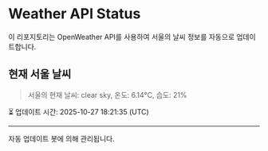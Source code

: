 
# Weather API Status

이 리포지토리는 OpenWeather API를 사용하여 서울의 날씨 정보를 자동으로 업데이트합니다.

## 현재 서울 날씨
> 서울의 현재 날씨: clear sky, 온도: 6.14°C, 습도: 21%

⏳ 업데이트 시간: 2025-10-27 18:21:35 (UTC)

---
자동 업데이트 봇에 의해 관리됩니다.
